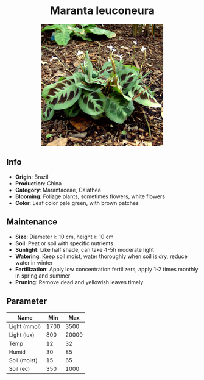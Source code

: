 <h1 align='center'>Maranta leuconeura</h1>
<p align="center">
    <img 
        align='center'
        width='320'
        src="../images/maranta leuconeura.png" 
        alt='Maranta leuconeura' />
</p>

## Info

 - **Origin**: Brazil
 - **Production**: China
 - **Category**: Marantaceae, Calathea
 - **Blooming**: Foliage plants, sometimes flowers, white flowers
 - **Color**: Leaf color pale green, with brown patches

## Maintenance

 - **Size**: Diameter ≥ 10 cm, height ≥ 10 cm
 - **Soil**: Peat or soil with specific nutrients
 - **Sunlight**: Like half shade, can take 4-5h moderate light
 - **Watering**: Keep soil moist, water thoroughly when soil is dry, reduce water in winter
 - **Fertilization**: Apply low concentration fertilizers, apply 1-2 times monthly in spring and summer
 - **Pruning**: Remove dead and yellowish leaves timely

## Parameter

| Name         | Min  | Max   |
|--------------|------|-------|
| Light (mmol) | 1700 | 3500  |
| Light (lux)  | 800 | 20000 |
| Temp         | 12    | 32    |
| Humid        | 30   | 85    |
| Soil (moist) | 15   | 65    |
| Soil (ec)    | 350  | 1000  |